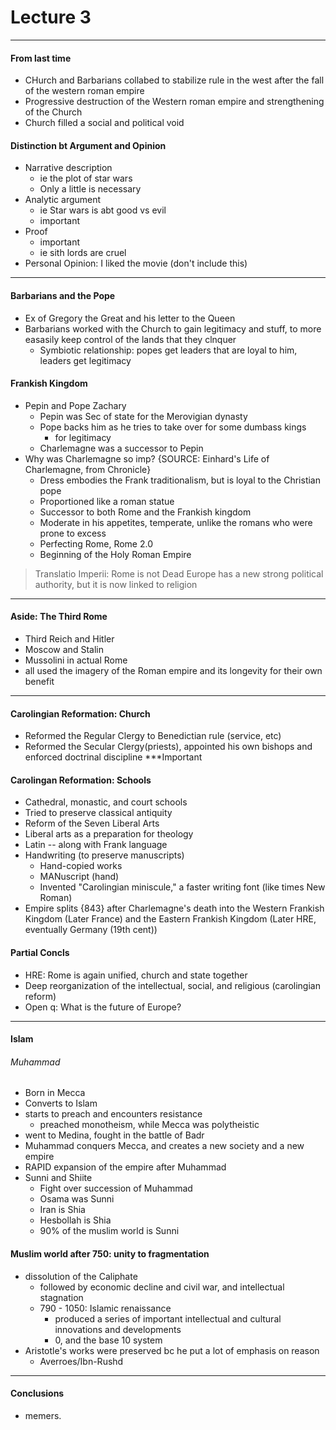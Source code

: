 <h1>Lecture 3</h1>

---

<h4>From last time</h4>

  * CHurch and Barbarians collabed to stabilize rule in the west after the fall of the western roman empire
  * Progressive destruction of the Western roman empire and strengthening of the Church
  * Church filled a social and political void

<h4>Distinction bt Argument and Opinion</h4>

  * Narrative description
      - ie the plot of star wars
      - Only a little is necessary
  * Analytic argument
      - ie Star wars is abt good vs evil
      - important
  * Proof
      - important
      - ie sith lords are cruel 
  * Personal Opinion: I liked the movie (don't include this)

---

<h4>Barbarians and the Pope</h4>

  * Ex of Gregory the Great and his letter to the Queen
  * Barbarians worked with the Church to gain legitimacy and stuff, to more easasily keep control of the lands that they clnquer
      - Symbiotic relationship: popes get leaders that are loyal to him, leaders get legitimacy

<h4>Frankish Kingdom</h4>

  * Pepin and Pope Zachary
      - Pepin was Sec of state for the Merovigian dynasty
      - Pope backs him as he tries to take over for some dumbass kings
          + for legitimacy
      - Charlemagne was a successor to Pepin
  * Why was Charlemagne so imp? {SOURCE: Einhard's Life of Charlemagne, from Chronicle}
      - Dress embodies the Frank traditionalism, but is loyal to the Christian pope
      - Proportioned like a roman statue
      - Successor to both Rome and the Frankish kingdom
      - Moderate in his appetites, temperate, unlike the romans who were prone to excess
      - Perfecting Rome, Rome 2.0
      - Beginning of the Holy Roman Empire

>Translatio Imperii: Rome is not Dead
>Europe has a new strong political authority, but it is now linked to religion

---

<h4>Aside: The Third Rome</h4>

  * Third Reich and Hitler
  * Moscow and Stalin
  * Mussolini in actual Rome
  * all used the imagery of the Roman empire and its longevity for their own benefit

---

<h4>Carolingian Reformation: Church</h4>

  * Reformed the Regular Clergy to Benedictian rule (service, etc)
  * Reformed the Secular Clergy(priests), appointed his own bishops and enforced doctrinal discipline ***Important

<h4>Carolingan Reformation: Schools</h4>

  * Cathedral, monastic, and court schools
  * Tried to preserve classical antiquity
  * Reform of the Seven Liberal Arts
  * Liberal arts as a preparation for theology
  * Latin -- along with Frank language
  * Handwriting (to preserve manuscripts)
      - Hand-copied works
      - MANuscript (hand)
      - Invented "Carolingian miniscule," a faster writing font (like times New Roman)
  * Empire splits {843} after Charlemagne's death into the Western Frankish Kingdom (Later France) and the Eastern Frankish Kingdom (Later HRE, eventually Germany (19th cent))

<h4>Partial Concls</h4>

  * HRE: Rome is again unified, church and state together
  * Deep reorganization of the intellectual, social, and religious (carolingian reform)
  * Open q: What is the future of Europe?

--- 

<h4>Islam</h4>

<h6>Muhammad</h6>

  * Born in Mecca
  * Converts to Islam
  * starts to preach and encounters resistance
      - preached monotheism, while Mecca was polytheistic
  * went to Medina, fought in the battle of Badr
  * Muhammad conquers Mecca, and creates a new society and a new empire
  * RAPID expansion of the empire after Muhammad
  * Sunni and Shiite
      - Fight over succession of Muhammad
      - Osama was Sunni
      - Iran is Shia
      - Hesbollah is Shia
      - 90% of the muslim world is Sunni

<h4>Muslim world after 750: unity to fragmentation</h4>

  * dissolution of the Caliphate
      - followed by economic decline and civil war, and intellectual stagnation
      - 790 - 1050: Islamic renaissance
          + produced a series of important intellectual and cultural innovations and developments
          + 0, and the base 10 system
  * Aristotle's works were preserved bc he put a lot of emphasis on reason
      - Averroes/Ibn-Rushd

---

<h4>Conclusions</h4>

  * memers.